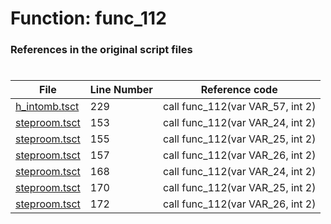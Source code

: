 # Function: func_112 
### References in the original script files

#

| File | Line Number | Reference code |
| --- | --- | --- |
| [h_intomb.tsct](../../../out/h_intomb.tsct#L229) | 229 | call func_112(var VAR_57, int 2) |
| [steproom.tsct](../../../out/steproom.tsct#L153) | 153 | call func_112(var VAR_24, int 2) |
| [steproom.tsct](../../../out/steproom.tsct#L155) | 155 | call func_112(var VAR_25, int 2) |
| [steproom.tsct](../../../out/steproom.tsct#L157) | 157 | call func_112(var VAR_26, int 2) |
| [steproom.tsct](../../../out/steproom.tsct#L168) | 168 | call func_112(var VAR_24, int 2) |
| [steproom.tsct](../../../out/steproom.tsct#L170) | 170 | call func_112(var VAR_25, int 2) |
| [steproom.tsct](../../../out/steproom.tsct#L172) | 172 | call func_112(var VAR_26, int 2) |
